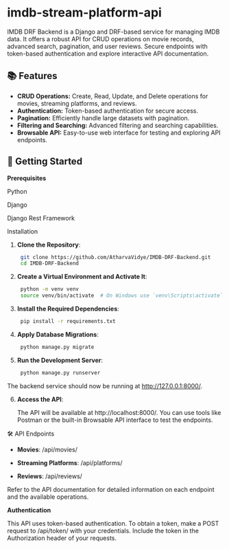# imdb-stream-platform-api
IMDB DRF Backend is a Django and DRF-based service for managing IMDB data. It offers a robust API for CRUD operations on movie records, advanced search, pagination, and user reviews. Secure endpoints with token-based authentication and explore interactive API documentation.

## 📚 Features

- **CRUD Operations:** Create, Read, Update, and Delete operations for movies, streaming platforms, and reviews.
- **Authentication:** Token-based authentication for secure access.
- **Pagination:** Efficiently handle large datasets with pagination.
- **Filtering and Searching:** Advanced filtering and searching capabilities.
- **Browsable API:** Easy-to-use web interface for testing and exploring API endpoints.

## 🚀 Getting Started
**Prerequisites**
  
  Python
  
  Django
  
  Django Rest Framework

Installation
1. **Clone the Repository**:
   ```bash
    git clone https://github.com/AtharvaVidye/IMDB-DRF-Backend.git
    cd IMDB-DRF-Backend

2. **Create a Virtual Environment and Activate It**:
   ```bash
    python -m venv venv
    source venv/bin/activate  # On Windows use `venv\Scripts\activate`

3. **Install the Required Dependencies**:
   ```bash
    pip install -r requirements.txt

4. **Apply Database Migrations**:
   ```bash
    python manage.py migrate

5. **Run the Development Server**:
   ```bash
    python manage.py runserver
The backend service should now be running at http://127.0.0.1:8000/.

6. **Access the API**:
   
   The API will be available at http://localhost:8000/. You can use tools like Postman or the built-in Browsable API interface to test the endpoints.
   
🛠️ API Endpoints

- **Movies**: /api/movies/

- **Streaming Platforms**: /api/platforms/

- **Reviews**: /api/reviews/

Refer to the API documentation for detailed information on each endpoint and the available operations.

**Authentication**

This API uses token-based authentication. To obtain a token, make a POST request to /api/token/ with your credentials. Include the token in the Authorization header of your requests.

